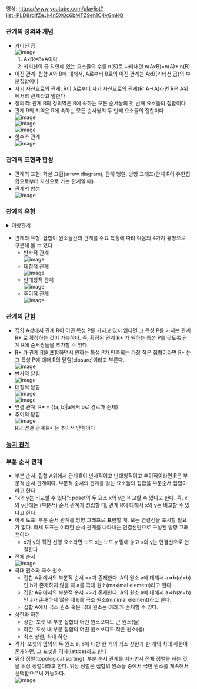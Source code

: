 영상: https://www.youtube.com/playlist?list=PLD8rdlfZeJk4n5XQc6bMTZ9eh1C4vGmKQ

### 관계의 정의와 개념
- 카티션 곱   
![image](https://user-images.githubusercontent.com/28378553/124862588-a2b75100-dff0-11eb-9f26-1ad4ebf0a7bb.png)
  1. AxB!=BxA이다
  2. 카티션의 곱 S 안에 있는 요소들의 수를 n(S)로 나타내면 n(AxB)=n(A)* n(B)
- 이진 관계: 집합 A와 B에 대해서, A로부터 B로의 이진 관계는 AxB(카티션 곱)의 부분집합이다
- 자기 자신으로의 관계: R이 A로부터 자기 자신으로의 관계(R: A->A)라면 R은 A위에서의 관계라고 말한다
- 정의역: 관계 R의 정의역은 R에 속하는 모든 순서쌍의 첫 번째 요소들의 집합이다
- 관계 R의 치역은 R에 속하는 모든 순서쌍의 두 번빼 요소들의 집합이다   
![image](https://user-images.githubusercontent.com/28378553/124863197-a7303980-dff1-11eb-8494-792050ed8d5b.png)   
![image](https://user-images.githubusercontent.com/28378553/124863227-b31bfb80-dff1-11eb-8bcc-2a430706c0aa.png)   
![image](https://user-images.githubusercontent.com/28378553/124863287-cc24ac80-dff1-11eb-9036-a2df45b29432.png)
- 함수와 관계   
![image](https://user-images.githubusercontent.com/28378553/124863414-f7a79700-dff1-11eb-85a0-a215f5762fad.png)

### 관계의 표현과 합성
- 관계의 표현: 화살 그림(arrow diagram), 관계 행렬, 방향 그래프(관계 R이 유한집합으로부터 자신으로 가는 관계일 때)
- 관계의 합성   
![image](https://user-images.githubusercontent.com/28378553/124863744-a2b85080-dff2-11eb-927e-452d95549d1b.png)

### 관계의 유형

<details>
<summary>이항관계</summary>

- 집합 내의 원소들간의 존재할 수 있는 관계에 대한 개념
- 이항 관계는 n항 관계에서 n이 2인 특수 경우 - 우리가 흔히 생각하는 "a는 b보다 크다"와 같은 개념도의 관계의 하위 개념
- 관계를 이야기할 때 함수를 빼놓을 수 없는데 함수는 관계의 하위 개념이면서 동시에 프로그래밍의 꽃
- 함수의 정의 - 첫 번째 집합의 임의의 한 원소를 두 번째 집합의 오직 한 원소에 대응시키는 대응 관계" 이기 때문
- 특이한 관계 - 반사, 대칭, 반대칭, 비대칭, 추이 관계
- 추이관계 - 데이터 베이스의 관계를 제 3 정규형으로 만들기 위해 추이적 함수 종속성을 제거 해야 한다, 그래프에서 경로 개념에서 추이적 관계를 생각 가능: 정점 a와 b(aRb), b와 c(bRc)가 연결되어 있으면 a에서 c로 가는 경로가 존재한다(aRc)는 식으로 생각할 수 있다.
</details>

- 관계의 유형: 집합이 원소들간의 관계를 주요 특징에 따라 다음의 4가지 유형으로 구분해 볼 수 있다
  + 반사적 관계   
  ![image](https://user-images.githubusercontent.com/28378553/124864159-6a654200-dff3-11eb-93b3-351fd8b03b2d.png)
  + 대칭적 관계   
  ![image](https://user-images.githubusercontent.com/28378553/124865416-984b8600-dff5-11eb-8d7b-b91ee72627c7.png)
  + 반대칭적 관계   
  ![image](https://user-images.githubusercontent.com/28378553/124865725-29baf800-dff6-11eb-8fa7-6c98322f2893.png)
  + 추이적 관계   
  ![image](https://user-images.githubusercontent.com/28378553/124865839-60910e00-dff6-11eb-90d1-3bb1f6058d5d.png)

### 관계의 닫힘
- 집합 A상에서 관계 R이 어떤 특성 P를 가지고 있지 않다면 그 특성 P를 가지는 관계 R* 로 확장하는 것이 가능하다. 즉, 확장된 관계 R* 가 원하는 특성 P를 갖도록 관계 R에 순서쌍들을 추가할 수 있다.
- R* 가 관계 R을 포함하면서 원하는 특성 P가 만족되는 가장 작은 집합이라면 R* 는 그 특성 P에 대해 R의 닫힘(closure)이라고 부른다.   
![image](https://user-images.githubusercontent.com/28378553/124866826-fa0cef80-dff7-11eb-93ca-a48e9b909a2c.png)
- 반사적 닫힘   
![image](https://user-images.githubusercontent.com/28378553/124866887-1ad54500-dff8-11eb-96b9-a6b32f5f657e.png)
- 대칭적 닫힘   
![image](https://user-images.githubusercontent.com/28378553/124866994-47895c80-dff8-11eb-8a86-abd40f246af1.png)   
![image](https://user-images.githubusercontent.com/28378553/124867223-a353e580-dff8-11eb-8730-79dffb87867e.png)
- 연결 관계: R* = {(a, b)|a에서 b로 경로가 존재}
- 추이적 닫힘   
![image](https://user-images.githubusercontent.com/28378553/124867467-1eb59700-dff9-11eb-818d-3742b34934e9.png)    
R의 연결 관계 R* 은 추이적 닫힘이다

### [동치 관계](이산수학-기초/동치-관계.md)

### 부분 순서 관계
- 부분 순서: 집합 A위에서 관계 R이 반사적이고 반대칭적이고 추이적이라면 R은 부분적 순서 관계이다. 부분적 순서의 관계를 갖는 요소들의 집합을 부분순서 집합이라고 한다.
- "x와 y는 비교할 수 있다": poset의 두 요소 x와 y는 비교할 수 있다고 한다. 즉, x와 y간에는 (부분적) 순서 관계가 성립할 때, 관계 R에 대해서 x와 y는 비교할 수 있다고 한다.
- 하세 도표: 부분 순서 관계를 방향 그래프로 표현할 때, 모든 연결선을 표시할 필요가 없다. 하세 도표는 이러한 순서 관계를 나타내는 연결선만으로 구성된 방향 그래프이다.
  + x가 y의 직전 선행 요소라면 노드 x는 노드 y 밑에 놓고 x와 y는 연결선으로 연결한다
- 전체 순서   
![image](https://user-images.githubusercontent.com/28378553/124870498-ca60e600-dffd-11eb-8cae-daa66f0aab4a.png)
- 극대 원소와 극소 원소
  + 집합 A위에서의 부분적 순서 =>가 존재한다. A의 원소 a에 대해서 a=>b(a!=b)인 b가 존재하지 않을 때 a를 극대 원소(maximal element)라고 한다.
  + 집합 A위에서의 부분적 순서 =>가 존재한다. A의 원소 a에 대해서 a=>b(a!=b)인 a가 존재하지 않을 때 b를 극소 원소(minimal element)라고 한다.
  + 집합 A에서 극소 원소 혹은 극대 원소는 여러 개 존재할 수 있다.
- 상한과 하한
  + 상한: 포셋 내 부분 집합의 어떤 원소보다도 큰 원소(들)
  + 하한: 포셋 내 부분 집합의 어떤 원소보다도 작은 원소(들)
  + 최소 상한, 최대 하한
- 격자: 포셋의 임의의 두 원소 a, b에 대항 한 개의 최소 상한과 한 개의 최대 하한이 존재하면, 그 포셋을 격자(lattice)라고 한다
- 위상 정렬(topological sorting): 부분 순서 관계를 지키면서 전체 정렬을 하는 것을 위상 정렬이라고 한다. 위상 정렬은 집합의 원소들 중에서 극한 원소를 계속해서 선택함으로써 가능하다.   
![image](https://user-images.githubusercontent.com/28378553/124871739-5aebf600-dfff-11eb-91fd-dbf33439b32a.png)
